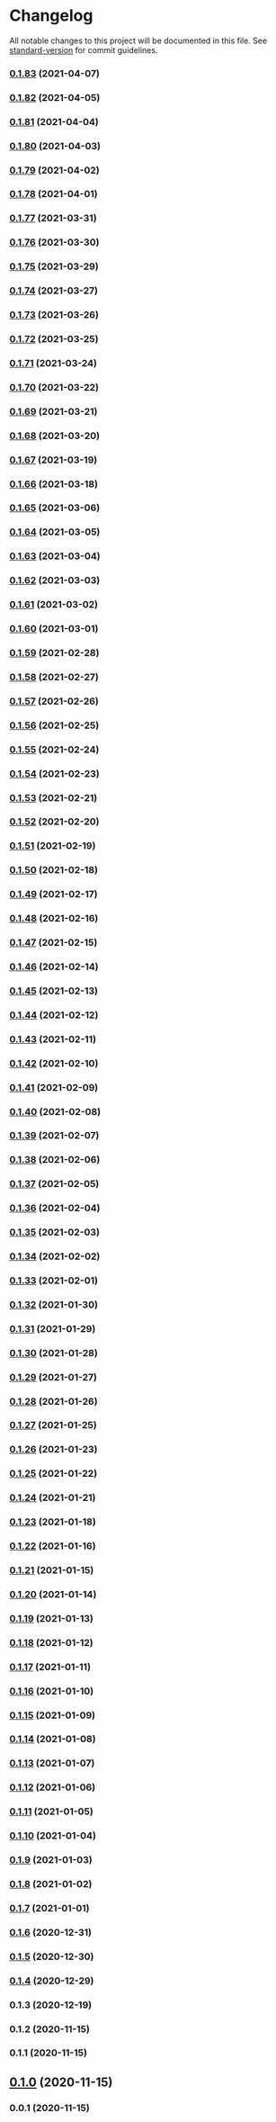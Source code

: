 # Changelog

All notable changes to this project will be documented in this file. See [standard-version](https://github.com/conventional-changelog/standard-version) for commit guidelines.

### [0.1.83](https://github.com/pahud/cdk-lambda-extensions/compare/v0.1.82...v0.1.83) (2021-04-07)

### [0.1.82](https://github.com/pahud/cdk-lambda-extensions/compare/v0.1.81...v0.1.82) (2021-04-05)

### [0.1.81](https://github.com/pahud/cdk-lambda-extensions/compare/v0.1.80...v0.1.81) (2021-04-04)

### [0.1.80](https://github.com/pahud/cdk-lambda-extensions/compare/v0.1.79...v0.1.80) (2021-04-03)

### [0.1.79](https://github.com/pahud/cdk-lambda-extensions/compare/v0.1.78...v0.1.79) (2021-04-02)

### [0.1.78](https://github.com/pahud/cdk-lambda-extensions/compare/v0.1.77...v0.1.78) (2021-04-01)

### [0.1.77](https://github.com/pahud/cdk-lambda-extensions/compare/v0.1.76...v0.1.77) (2021-03-31)

### [0.1.76](https://github.com/pahud/cdk-lambda-extensions/compare/v0.1.75...v0.1.76) (2021-03-30)

### [0.1.75](https://github.com/pahud/cdk-lambda-extensions/compare/v0.1.74...v0.1.75) (2021-03-29)

### [0.1.74](https://github.com/pahud/cdk-lambda-extensions/compare/v0.1.73...v0.1.74) (2021-03-27)

### [0.1.73](https://github.com/pahud/cdk-lambda-extensions/compare/v0.1.72...v0.1.73) (2021-03-26)

### [0.1.72](https://github.com/pahud/cdk-lambda-extensions/compare/v0.1.71...v0.1.72) (2021-03-25)

### [0.1.71](https://github.com/pahud/cdk-lambda-extensions/compare/v0.1.70...v0.1.71) (2021-03-24)

### [0.1.70](https://github.com/pahud/cdk-lambda-extensions/compare/v0.1.69...v0.1.70) (2021-03-22)

### [0.1.69](https://github.com/pahud/cdk-lambda-extensions/compare/v0.1.68...v0.1.69) (2021-03-21)

### [0.1.68](https://github.com/pahud/cdk-lambda-extensions/compare/v0.1.67...v0.1.68) (2021-03-20)

### [0.1.67](https://github.com/pahud/cdk-lambda-extensions/compare/v0.1.66...v0.1.67) (2021-03-19)

### [0.1.66](https://github.com/pahud/cdk-lambda-extensions/compare/v0.1.65...v0.1.66) (2021-03-18)

### [0.1.65](https://github.com/pahud/cdk-lambda-extensions/compare/v0.1.64...v0.1.65) (2021-03-06)

### [0.1.64](https://github.com/pahud/cdk-lambda-extensions/compare/v0.1.63...v0.1.64) (2021-03-05)

### [0.1.63](https://github.com/pahud/cdk-lambda-extensions/compare/v0.1.62...v0.1.63) (2021-03-04)

### [0.1.62](https://github.com/pahud/cdk-lambda-extensions/compare/v0.1.61...v0.1.62) (2021-03-03)

### [0.1.61](https://github.com/pahud/cdk-lambda-extensions/compare/v0.1.60...v0.1.61) (2021-03-02)

### [0.1.60](https://github.com/pahud/cdk-lambda-extensions/compare/v0.1.59...v0.1.60) (2021-03-01)

### [0.1.59](https://github.com/pahud/cdk-lambda-extensions/compare/v0.1.58...v0.1.59) (2021-02-28)

### [0.1.58](https://github.com/pahud/cdk-lambda-extensions/compare/v0.1.57...v0.1.58) (2021-02-27)

### [0.1.57](https://github.com/pahud/cdk-lambda-extensions/compare/v0.1.56...v0.1.57) (2021-02-26)

### [0.1.56](https://github.com/pahud/cdk-lambda-extensions/compare/v0.1.55...v0.1.56) (2021-02-25)

### [0.1.55](https://github.com/pahud/cdk-lambda-extensions/compare/v0.1.54...v0.1.55) (2021-02-24)

### [0.1.54](https://github.com/pahud/cdk-lambda-extensions/compare/v0.1.53...v0.1.54) (2021-02-23)

### [0.1.53](https://github.com/pahud/cdk-lambda-extensions/compare/v0.1.52...v0.1.53) (2021-02-21)

### [0.1.52](https://github.com/pahud/cdk-lambda-extensions/compare/v0.1.51...v0.1.52) (2021-02-20)

### [0.1.51](https://github.com/pahud/cdk-lambda-extensions/compare/v0.1.50...v0.1.51) (2021-02-19)

### [0.1.50](https://github.com/pahud/cdk-lambda-extensions/compare/v0.1.49...v0.1.50) (2021-02-18)

### [0.1.49](https://github.com/pahud/cdk-lambda-extensions/compare/v0.1.48...v0.1.49) (2021-02-17)

### [0.1.48](https://github.com/pahud/cdk-lambda-extensions/compare/v0.1.47...v0.1.48) (2021-02-16)

### [0.1.47](https://github.com/pahud/cdk-lambda-extensions/compare/v0.1.46...v0.1.47) (2021-02-15)

### [0.1.46](https://github.com/pahud/cdk-lambda-extensions/compare/v0.1.45...v0.1.46) (2021-02-14)

### [0.1.45](https://github.com/pahud/cdk-lambda-extensions/compare/v0.1.44...v0.1.45) (2021-02-13)

### [0.1.44](https://github.com/pahud/cdk-lambda-extensions/compare/v0.1.43...v0.1.44) (2021-02-12)

### [0.1.43](https://github.com/pahud/cdk-lambda-extensions/compare/v0.1.42...v0.1.43) (2021-02-11)

### [0.1.42](https://github.com/pahud/cdk-lambda-extensions/compare/v0.1.41...v0.1.42) (2021-02-10)

### [0.1.41](https://github.com/pahud/cdk-lambda-extensions/compare/v0.1.40...v0.1.41) (2021-02-09)

### [0.1.40](https://github.com/pahud/cdk-lambda-extensions/compare/v0.1.39...v0.1.40) (2021-02-08)

### [0.1.39](https://github.com/pahud/cdk-lambda-extensions/compare/v0.1.38...v0.1.39) (2021-02-07)

### [0.1.38](https://github.com/pahud/cdk-lambda-extensions/compare/v0.1.37...v0.1.38) (2021-02-06)

### [0.1.37](https://github.com/pahud/cdk-lambda-extensions/compare/v0.1.36...v0.1.37) (2021-02-05)

### [0.1.36](https://github.com/pahud/cdk-lambda-extensions/compare/v0.1.35...v0.1.36) (2021-02-04)

### [0.1.35](https://github.com/pahud/cdk-lambda-extensions/compare/v0.1.34...v0.1.35) (2021-02-03)

### [0.1.34](https://github.com/pahud/cdk-lambda-extensions/compare/v0.1.33...v0.1.34) (2021-02-02)

### [0.1.33](https://github.com/pahud/cdk-lambda-extensions/compare/v0.1.32...v0.1.33) (2021-02-01)

### [0.1.32](https://github.com/pahud/cdk-lambda-extensions/compare/v0.1.31...v0.1.32) (2021-01-30)

### [0.1.31](https://github.com/pahud/cdk-lambda-extensions/compare/v0.1.30...v0.1.31) (2021-01-29)

### [0.1.30](https://github.com/pahud/cdk-lambda-extensions/compare/v0.1.29...v0.1.30) (2021-01-28)

### [0.1.29](https://github.com/pahud/cdk-lambda-extensions/compare/v0.1.28...v0.1.29) (2021-01-27)

### [0.1.28](https://github.com/pahud/cdk-lambda-extensions/compare/v0.1.27...v0.1.28) (2021-01-26)

### [0.1.27](https://github.com/pahud/cdk-lambda-extensions/compare/v0.1.26...v0.1.27) (2021-01-25)

### [0.1.26](https://github.com/pahud/cdk-lambda-extensions/compare/v0.1.25...v0.1.26) (2021-01-23)

### [0.1.25](https://github.com/pahud/cdk-lambda-extensions/compare/v0.1.24...v0.1.25) (2021-01-22)

### [0.1.24](https://github.com/pahud/cdk-lambda-extensions/compare/v0.1.23...v0.1.24) (2021-01-21)

### [0.1.23](https://github.com/pahud/cdk-lambda-extensions/compare/v0.1.22...v0.1.23) (2021-01-18)

### [0.1.22](https://github.com/pahud/cdk-lambda-extensions/compare/v0.1.21...v0.1.22) (2021-01-16)

### [0.1.21](https://github.com/pahud/cdk-lambda-extensions/compare/v0.1.20...v0.1.21) (2021-01-15)

### [0.1.20](https://github.com/pahud/cdk-lambda-extensions/compare/v0.1.19...v0.1.20) (2021-01-14)

### [0.1.19](https://github.com/pahud/cdk-lambda-extensions/compare/v0.1.18...v0.1.19) (2021-01-13)

### [0.1.18](https://github.com/pahud/cdk-lambda-extensions/compare/v0.1.17...v0.1.18) (2021-01-12)

### [0.1.17](https://github.com/pahud/cdk-lambda-extensions/compare/v0.1.16...v0.1.17) (2021-01-11)

### [0.1.16](https://github.com/pahud/cdk-lambda-extensions/compare/v0.1.15...v0.1.16) (2021-01-10)

### [0.1.15](https://github.com/pahud/cdk-lambda-extensions/compare/v0.1.14...v0.1.15) (2021-01-09)

### [0.1.14](https://github.com/pahud/cdk-lambda-extensions/compare/v0.1.13...v0.1.14) (2021-01-08)

### [0.1.13](https://github.com/pahud/cdk-lambda-extensions/compare/v0.1.12...v0.1.13) (2021-01-07)

### [0.1.12](https://github.com/pahud/cdk-lambda-extensions/compare/v0.1.11...v0.1.12) (2021-01-06)

### [0.1.11](https://github.com/pahud/cdk-lambda-extensions/compare/v0.1.10...v0.1.11) (2021-01-05)

### [0.1.10](https://github.com/pahud/cdk-lambda-extensions/compare/v0.1.9...v0.1.10) (2021-01-04)

### [0.1.9](https://github.com/pahud/cdk-lambda-extensions/compare/v0.1.8...v0.1.9) (2021-01-03)

### [0.1.8](https://github.com/pahud/cdk-lambda-extensions/compare/v0.1.7...v0.1.8) (2021-01-02)

### [0.1.7](https://github.com/pahud/cdk-lambda-extensions/compare/v0.1.6...v0.1.7) (2021-01-01)

### [0.1.6](https://github.com/pahud/cdk-lambda-extensions/compare/v0.1.5...v0.1.6) (2020-12-31)

### [0.1.5](https://github.com/pahud/cdk-lambda-extensions/compare/v0.1.4...v0.1.5) (2020-12-30)

### [0.1.4](https://github.com/pahud/cdk-lambda-extensions/compare/v0.1.3...v0.1.4) (2020-12-29)

### 0.1.3 (2020-12-19)

### 0.1.2 (2020-11-15)

### 0.1.1 (2020-11-15)

## [0.1.0](https://github.com/pahudnet/cdk-lambda-extensions/compare/v0.0.1...v0.1.0) (2020-11-15)

### 0.0.1 (2020-11-15)
